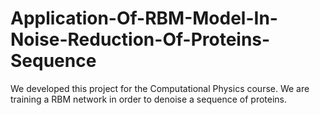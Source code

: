 # Application-Of-RBM-Model-In-Noise-Reduction-Of-Proteins-Sequence
We developed this project for the Computational Physics course. We are training a RBM network in order to denoise a sequence of proteins.
